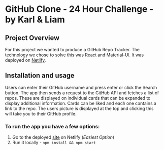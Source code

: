 # GitHub Clone - 24 Hour Challenge - by Karl & Liam

## Project Overview

For this project we wanted to produce a GitHub Repo Tracker. The technology we chose to solve this was React and Material-UI. It was deployed on [Netlify](https://github-deets.netlify.app/).

## Installation and usage

Users can enter their GitHub username and press enter or click the Search button. The app then sends a request to the GitHub API and fetches a list of repos. These are displayed on individual cards that can be expanded to display additional information. Cards can be liked and each one contains a link to the repo. The users picture is displayed at the top and clicking this will take you to their GitHub profile.

### To run the app you have a few options:
1. Go to the deployed [site](https://github-deets.netlify.app/) on Netlify (*Easiest Option*)
2. Run it locally - ```npm install && npm start```
